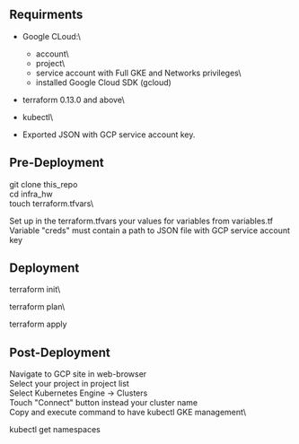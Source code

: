 ## Requirments

- Google CLoud:\
    - account\
    - project\
    - service account with Full GKE and Networks privileges\
    - installed Google Cloud SDK (gcloud)

- terraform 0.13.0 and above\

- kubectl\

- Exported JSON with GCP service account key.

## Pre-Deployment

git clone this_repo\
cd infra_hw\
touch terraform.tfvars\

Set up in the terraform.tfvars your values for variables from variables.tf\
Variable "creds" must contain a path to JSON file with GCP service account key

## Deployment

terraform init\

terraform plan\

terraform apply

## Post-Deployment

Navigate to GCP site in web-browser\
Select your project in project list\
Select Kubernetes Engine -> Clusters\
Touch "Connect" button instead your cluster name\
Copy and execute command to have kubectl GKE management\

kubectl get namespaces